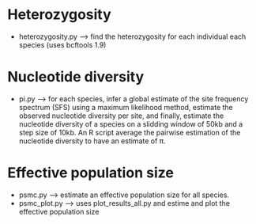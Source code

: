 # Heterozygosity

 - heterozygosity.py --> find the heterozygosity for each individual each species (uses bcftools 1.9)

# Nucleotide diversity

 - pi.py --> for each species, infer a global estimate of the site frequency spectrum (SFS) using a maximum likelihood method, estimate the observed nucleotide diversity per site, and finally, estimate the nucleotide diversity of a species on a slidding window of 50kb and a step size of 10kb. An R script average the pairwise estimation of the nucleotide diversity to have an estimate of π. 

# Effective population size

 - psmc.py --> estimate an effective population size for all species. 
 - psmc_plot.py --> uses plot_results_all.py and estime and plot the effective population size
